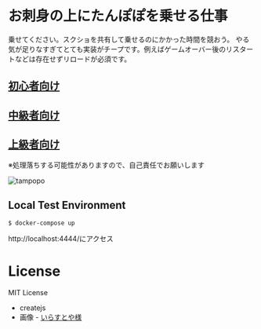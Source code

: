 # お刺身の上にたんぽぽを乗せる仕事

乗せてください。スクショを共有して乗せるのにかかった時間を競おう。
やる気が足りなすぎてとても実装がチープです。例えばゲームオーバー後のリスタートなどは存在せずリロードが必須です。

## [初心者向け](https://kamiyaowl.github.io/sashimi/index.html?difficulty=1&interval=6000)

## [中級者向け](https://kamiyaowl.github.io/sashimi/index.html)

## [上級者向け](https://kamiyaowl.github.io/sashimi/index.html?difficulty=50&interval=1000)

※処理落ちする可能性がありますので、自己責任でお願いします

![tampopo](https://user-images.githubusercontent.com/4300987/54084179-da565580-4370-11e9-83c1-cfb83bb7326f.png)

## Local Test Environment

```
$ docker-compose up
```

http://localhost:4444/にアクセス

# License

MIT License

* createjs
* 画像 - [いらすとや様](https://www.irasutoya.com/)